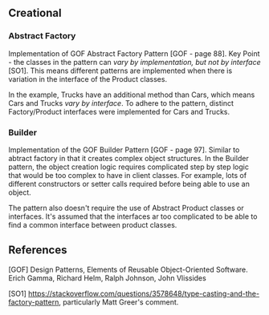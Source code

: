 

## Creational 
### Abstract Factory

Implementation of GOF Abstract Factory Pattern [GOF - page 88]. Key Point - the classes in the pattern can *vary by implementation, but not by interface* [SO1]. This means different patterns are implemented when there is variation in the interface of the Product classes.

In the example, Trucks have an additional method than Cars, which means Cars and Trucks *vary by interface*. To adhere to the pattern, distinct Factory/Product interfaces were implemented for Cars and Trucks. 

### Builder

Implementation of the GOF Builder Pattern [GOF - page 97]. Similar to abtract factory in that it creates complex object structures. In the Builder pattern, the object creation logic requires complicated step by step logic that would be too complex to have in client classes. For example, lots of different constructors or setter calls required before being able to use an object. 

The pattern also doesn't require the use of Abstract Product classes or interfaces. It's assumed that the interfaces ar too complicated to be able to find a common interface between product classes.

## References

[GOF] Design Patterns, Elements of Reusable Object-Oriented Software. Erich Gamma, Richard Helm, Ralph Johnson, John Vlissides

[SO1] https://stackoverflow.com/questions/3578648/type-casting-and-the-factory-pattern, particularly Matt Greer's comment. 
